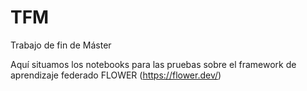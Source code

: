 # TFM
Trabajo de fin de Máster

Aquí situamos los notebooks para las pruebas sobre el framework de aprendizaje federado FLOWER (https://flower.dev/)
